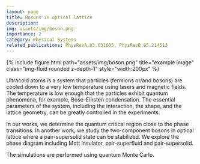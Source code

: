 ```yaml
---
layout: page
title: Bosons in optical lattice
description: 
img: assets/img/boson.png
importance: 2
category: Physical Systems
related_publications: PhysRevA.83.031605, PhysRevB.85.214513
---
```


<div class="row">
    <div class="col-sm mt-3 mt-md-0">
        {% include figure.html path="assets/img/boson.png" title="example image" class="img-fluid rounded z-depth-1" style="width:200px" %}
    </div>
</div>

Ultracold atoms is a system that particles (fermions or/and bosons) are cooled down to a very low temperature using lasers and magnetic fields.
The temperature is low enough that the particles exhibit quantum phenomena, for example, Bose-Einsten condensation.
The essential parameters of the system, including the interaction, the shape, and the lattice geometry, can be greatly controlled in the experiments.

In our works, we determine the quantum critical region close to the phase transitions.
In another work, we study the two-component bosons in optical lattice where a pair-supersolid state can be stabilized.
We explore the phase diagram including Mott insulator, pair-superfluid and pair-supersolid.

The simulations are performed using quantum Monte Carlo.
